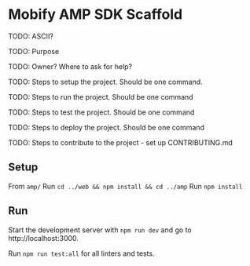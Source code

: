 # Mobify AMP SDK Scaffold

TODO: ASCII?

TODO: Purpose

TODO: Owner? Where to ask for help?

TODO: Steps to setup the project. Should be one command.

TODO: Steps to run the project. Should be one command

TODO: Steps to test the project. Should be one command

TODO: Steps to deploy the project. Should be one command

TODO: Steps to contribute to the project - set up CONTRIBUTING.md
## Setup

From `amp/`
Run `cd ../web && npm install && cd ../amp`
Run `npm install`

## Run

Start the development server with `npm run dev` and go to http://localhost:3000.

Run `npm run test:all` for all linters and tests.
